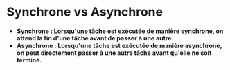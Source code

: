# Synchrone vs Asynchrone

-   **Synchrone : Lorsqu'une tâche est exécutée de manière synchrone, on attend la fin d'une tâche avant de passer à une autre.**
-   **Asynchrone : Lorsqu'une tâche est exécutée de manière asynchrone, on peut directement passer à une autre tâche avant qu'elle ne soit terminé.**
